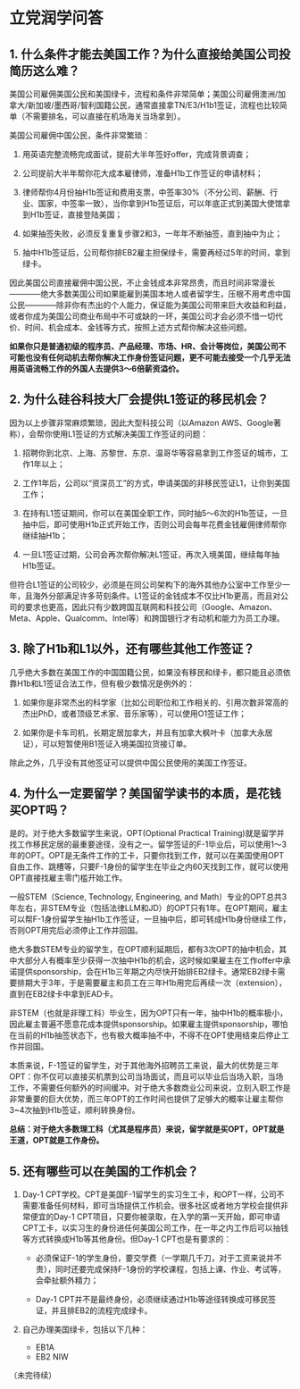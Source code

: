 # 立党润学问答

## 1. 什么条件才能去美国工作？为什么直接给美国公司投简历这么难？

美国公司雇佣美国公民和美国绿卡，流程和条件非常简单；美国公司雇佣澳洲/加拿大/新加坡/墨西哥/智利国籍公民，通常直接拿TN/E3/H1b1签证，流程也比较简单（不需要排名，可以直接在机场海关当场拿到）。

美国公司雇佣中国公民，条件非常繁琐：

1. 用英语完整流畅完成面试，提前大半年签好offer，完成背景调查；

2. 公司提前大半年帮你花大成本雇律师，准备H1b工作签证的申请材料；

3. 律师帮你4月份抽H1b签证和费用支票，中签率30%（不分公司、薪酬、行业、国家，中签率一致），当你拿到H1b签证后，可以年底正式到美国大使馆拿到H1b签证，直接登陆美国；

4. 如果抽签失败，必须反复重复步骤2和3，一年年不断抽签，直到抽中为止；

5. 抽中H1b签证后，公司帮你排EB2雇主担保绿卡，需要再经过5年的时间，拿到绿卡。

因此美国公司直接雇佣中国公民，不止金钱成本非常昂贵，而且时间非常漫长————绝大多数美国公司如果能雇到美国本地人或者留学生，压根不用考虑中国公民————除非你有杰出的个人能力，保证能为美国公司带来巨大收益和利益，或者你成为美国公司商业布局中不可或缺的一环，美国公司才会必须不惜一切代价、时间、机会成本、金钱等方式，按照上述方式帮你解决这些问题。

**如果你只是普通初级的程序员、产品经理、市场、HR、会计等岗位，美国公司不可能也没有任何动机去帮你解决工作身份签证问题，更不可能去接受一个几乎无法用英语流畅工作的外国人去提供3～6倍薪资溢价。**

## 2. 为什么硅谷科技大厂会提供L1签证的移民机会？

因为以上步骤非常麻烦繁琐，因此大型科技公司（以Amazon AWS、Google著称），会帮你使用L1签证的方式解决美国工作签证的问题：

1. 招聘你到北京、上海、苏黎世、东京、温哥华等容易拿到工作签证的城市，工作1年以上；

2. 工作1年后，公司以“资深员工”的方式，申请美国的非移民签证L1，让你到美国工作；

3. 在持有L1签证期间，你可以在美国全职工作，同时抽5～6次的H1b签证，一旦抽中后，即可使用H1b正式开始工作，否则公司会每年花费金钱雇佣律师帮你继续抽H1b；

4. 一旦L1签证过期，公司会再次帮你解决L1签证，再次入境美国，继续每年抽H1b签证。

但符合L1签证的公司较少，必须是在同公司架构下的海外其他办公室中工作至少一年，且海外分部满足许多苛刻条件。L1签证的金钱成本不仅比H1b更高，而且对公司的要求也更高，因此只有少数跨国互联网和科技公司（Google、Amazon、Meta、Apple、Qualcomm、Intel等）和跨国银行才有动机和能力为员工办理。

## 3. 除了H1b和L1以外，还有哪些其他工作签证？

几乎绝大多数在美国工作的中国国籍公民，如果没有移民和绿卡，都只能且必须依靠H1b和L1签证合法工作，但有极少数情况是例外的：

1. 如果你是非常杰出的科学家（比如公司职位和工作相关的、引用次数非常高的杰出PhD，或者顶级艺术家、音乐家等），可以使用O1签证工作；

2. 如果你是卡车司机，长期定居加拿大，并且有加拿大枫叶卡（加拿大永居证），可以短暂使用B1签证入境美国拉货接订单。

除此之外，几乎没有其他签证可以提供中国公民使用的美国工作签证。

## 4. 为什么一定要留学？美国留学读书的本质，是花钱买OPT吗？

是的。对于绝大多数留学生来说，OPT(Optional Practical Training)就是留学并找工作移民定居的最重要途径，没有之一。留学签证的F-1毕业后，可以使用1～3年的OPT。OPT是无条件工作的工卡，只要你找到工作，就可以在美国使用OPT自由工作、跳槽等，只要F-1身份的留学生在毕业之内60天找到工作，就可以使用OPT直接找雇主零门槛开始工作。

一般STEM（Science, Technology, Engineering, and Math）专业的OPT总共3年左右，非STEM专业（包括法律LLM和JD）的OPT只有1年。在OPT期间，雇主可以帮F-1身份留学生抽H1b工作签证，一旦抽中后，即可转成H1b身份继续工作，否则OPT用完后必须停止工作并回国。

绝大多数STEM专业的留学生，在OPT顺利延期后，都有3次OPT的抽中机会，其中大部分人有概率至少获得一次抽中H1b的机会，这时候如果雇主在工作offer中承诺提供sponsorship，会在H1b三年期之内尽快开始排EB2绿卡。通常EB2绿卡需要排期大于3年，于是需要雇主和员工在三年H1b用完后再续一次（extension），直到在EB2绿卡中拿到EAD卡。

非STEM（也就是非理工科）毕业生，因为OPT只有一年，抽中H1b的概率极小，因此雇主普遍不愿意花成本提供sponsorship。如果雇主提供sponsorship，哪怕在当前的H1b抽签状态下，也有极大概率抽不中，不得不在OPT使用结束后停止工作并回国。

本质来说，F-1签证的留学生，对于其他海外招聘员工来说，最大的优势是三年OPT：你不仅可以直接买机票到公司当场面试，而且可以毕业后当场入职，当场工作，不需要任何额外的时间缓冲。对于绝大多数商业公司来说，立刻入职工作是非常重要的巨大优势，而三年OPT的工作时间也提供了足够大的概率让雇主帮你3~4次抽到H1b签证，顺利转换身份。

**总结：对于绝大多数理工科（尤其是程序员）来说，留学就是买OPT，OPT就是王道，OPT就是工作身份。**

## 5. 还有哪些可以在美国的工作机会？

1. Day-1 CPT学校。CPT是美国F-1留学生的实习生工卡，和OPT一样，公司不需要准备任何材料，即可当场提供工作机会。很多社区或者地方学校会提供非常便宜的Day-1 CPT项目，只要你被录取，在入学的第一天开始，即可申请CPT工卡，以实习生的身份进任何美国公司工作，在一年之内工作后可以抽钱等方式转换成H1b等其他身份。但Day-1 CPT也是有要求的：

    - 必须保证F-1的学生身份，要交学费（一学期几千刀，对于工资来说并不贵），同时还要完成保持F-1身份的学校课程，包括上课、作业、考试等，会牵扯额外精力；

    - Day-1 CPT并不是最终身份，必须继续通过H1b等途径转换成可移民签证，并且排EB2的流程完成绿卡。

2. 自己办理美国绿卡，包括以下几种：

    - EB1A
    - EB2 NIW

（未完待续）
